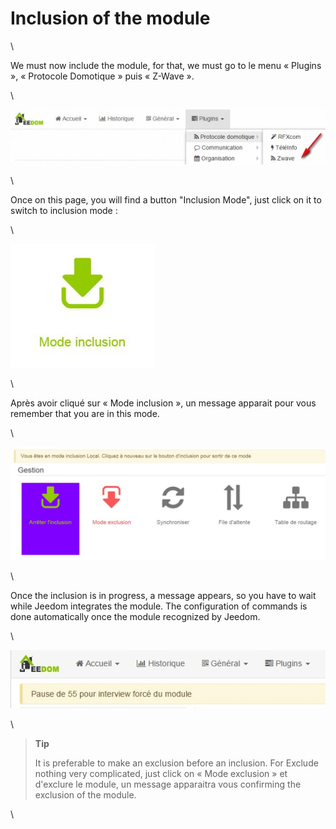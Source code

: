 Inclusion of the module 
===================

\

We must now include the module, for that, we must go to
le menu « Plugins », « Protocole Domotique » puis « Z-Wave ».

\

![inclusion1](images/plugin/inclusion1.jpg)

\

Once on this page, you will find a button "Inclusion Mode",
just click on it to switch to inclusion mode :

\

![bouton inclusion](images/plugin/bouton_inclusion.jpg)

\

Après avoir cliqué sur « Mode inclusion », un message apparait pour vous
remember that you are in this mode.

\

![inclusion3](images/plugin/inclusion3.jpg)

\

Once the inclusion is in progress, a message appears, so you have to
wait while Jeedom integrates the module. The configuration of
commands is done automatically once the module recognized by Jeedom.

\

![inclusion4](images/plugin/inclusion4.jpg)

\

> **Tip**
>
> It is preferable to make an exclusion before an inclusion. For
> Exclude nothing very complicated, just click on
> « Mode exclusion » et d'exclure le module, un message apparaitra vous
> confirming the exclusion of the module.

\

